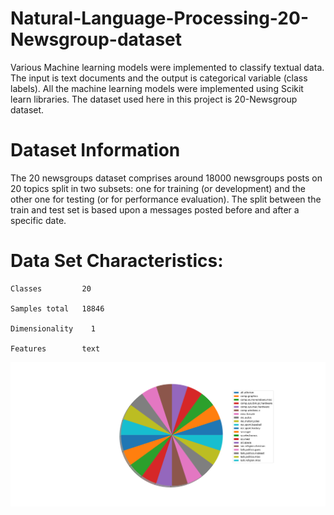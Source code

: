 # Natural-Language-Processing-20-Newsgroup-dataset

Various Machine learning models were implemented to classify textual data. The input is text documents and the output is categorical variable (class labels). All the machine learning models were implemented using Scikit learn libraries. The dataset used here in this project is 20-Newsgroup dataset.

# Dataset Information

The 20 newsgroups dataset comprises around 18000 newsgroups posts on 20 topics split in two subsets: one for training (or development) and the other one for testing (or for performance evaluation). The split between the train and test set is based upon a messages posted before and after a specific date.

# Data Set Characteristics:

    Classes         20

    Samples total   18846

    Dimensionality    1

    Features        text
    
![alt text](DataAnalysis.png)
    
    


